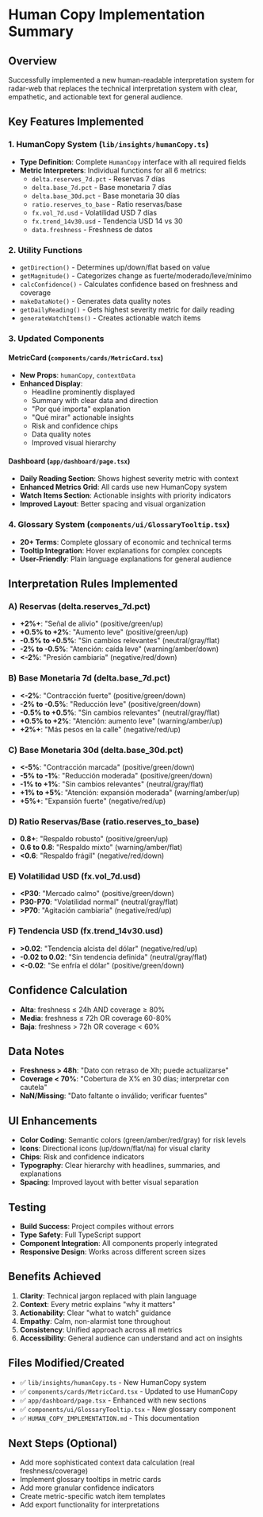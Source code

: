 # Human Copy Implementation Summary

## Overview
Successfully implemented a new human-readable interpretation system for radar-web that replaces the technical interpretation system with clear, empathetic, and actionable text for general audience.

## Key Features Implemented

### 1. HumanCopy System (`lib/insights/humanCopy.ts`)
- **Type Definition**: Complete `HumanCopy` interface with all required fields
- **Metric Interpreters**: Individual functions for all 6 metrics:
  - `delta.reserves_7d.pct` - Reservas 7 días
  - `delta.base_7d.pct` - Base monetaria 7 días  
  - `delta.base_30d.pct` - Base monetaria 30 días
  - `ratio.reserves_to_base` - Ratio reservas/base
  - `fx.vol_7d.usd` - Volatilidad USD 7 días
  - `fx.trend_14v30.usd` - Tendencia USD 14 vs 30
  - `data.freshness` - Freshness de datos

### 2. Utility Functions
- `getDirection()` - Determines up/down/flat based on value
- `getMagnitude()` - Categorizes change as fuerte/moderado/leve/mínimo
- `calcConfidence()` - Calculates confidence based on freshness and coverage
- `makeDataNote()` - Generates data quality notes
- `getDailyReading()` - Gets highest severity metric for daily reading
- `generateWatchItems()` - Creates actionable watch items

### 3. Updated Components

#### MetricCard (`components/cards/MetricCard.tsx`)
- **New Props**: `humanCopy`, `contextData`
- **Enhanced Display**: 
  - Headline prominently displayed
  - Summary with clear data and direction
  - "Por qué importa" explanation
  - "Qué mirar" actionable insights
  - Risk and confidence chips
  - Data quality notes
  - Improved visual hierarchy

#### Dashboard (`app/dashboard/page.tsx`)
- **Daily Reading Section**: Shows highest severity metric with context
- **Enhanced Metrics Grid**: All cards use new HumanCopy system
- **Watch Items Section**: Actionable insights with priority indicators
- **Improved Layout**: Better spacing and visual organization

### 4. Glossary System (`components/ui/GlossaryTooltip.tsx`)
- **20+ Terms**: Complete glossary of economic and technical terms
- **Tooltip Integration**: Hover explanations for complex concepts
- **User-Friendly**: Plain language explanations for general audience

## Interpretation Rules Implemented

### A) Reservas (delta.reserves_7d.pct)
- **+2%+**: "Señal de alivio" (positive/green/up)
- **+0.5% to +2%**: "Aumento leve" (positive/green/up)  
- **-0.5% to +0.5%**: "Sin cambios relevantes" (neutral/gray/flat)
- **-2% to -0.5%**: "Atención: caída leve" (warning/amber/down)
- **<-2%**: "Presión cambiaria" (negative/red/down)

### B) Base Monetaria 7d (delta.base_7d.pct)
- **<-2%**: "Contracción fuerte" (positive/green/down)
- **-2% to -0.5%**: "Reducción leve" (positive/green/down)
- **-0.5% to +0.5%**: "Sin cambios relevantes" (neutral/gray/flat)
- **+0.5% to +2%**: "Atención: aumento leve" (warning/amber/up)
- **+2%+**: "Más pesos en la calle" (negative/red/up)

### C) Base Monetaria 30d (delta.base_30d.pct)
- **<-5%**: "Contracción marcada" (positive/green/down)
- **-5% to -1%**: "Reducción moderada" (positive/green/down)
- **-1% to +1%**: "Sin cambios relevantes" (neutral/gray/flat)
- **+1% to +5%**: "Atención: expansión moderada" (warning/amber/up)
- **+5%+**: "Expansión fuerte" (negative/red/up)

### D) Ratio Reservas/Base (ratio.reserves_to_base)
- **0.8+**: "Respaldo robusto" (positive/green/up)
- **0.6 to 0.8**: "Respaldo mixto" (warning/amber/flat)
- **<0.6**: "Respaldo frágil" (negative/red/down)

### E) Volatilidad USD (fx.vol_7d.usd)
- **<P30**: "Mercado calmo" (positive/green/down)
- **P30-P70**: "Volatilidad normal" (neutral/gray/flat)
- **>P70**: "Agitación cambiaria" (negative/red/up)

### F) Tendencia USD (fx.trend_14v30.usd)
- **>0.02**: "Tendencia alcista del dólar" (negative/red/up)
- **-0.02 to 0.02**: "Sin tendencia definida" (neutral/gray/flat)
- **<-0.02**: "Se enfría el dólar" (positive/green/down)

## Confidence Calculation
- **Alta**: freshness ≤ 24h AND coverage ≥ 80%
- **Media**: freshness ≤ 72h OR coverage 60-80%
- **Baja**: freshness > 72h OR coverage < 60%

## Data Notes
- **Freshness > 48h**: "Dato con retraso de Xh; puede actualizarse"
- **Coverage < 70%**: "Cobertura de X% en 30 días; interpretar con cautela"
- **NaN/Missing**: "Dato faltante o inválido; verificar fuentes"

## UI Enhancements
- **Color Coding**: Semantic colors (green/amber/red/gray) for risk levels
- **Icons**: Directional icons (up/down/flat/na) for visual clarity
- **Chips**: Risk and confidence indicators
- **Typography**: Clear hierarchy with headlines, summaries, and explanations
- **Spacing**: Improved layout with better visual separation

## Testing
- **Build Success**: Project compiles without errors
- **Type Safety**: Full TypeScript support
- **Component Integration**: All components properly integrated
- **Responsive Design**: Works across different screen sizes

## Benefits Achieved
1. **Clarity**: Technical jargon replaced with plain language
2. **Context**: Every metric explains "why it matters"
3. **Actionability**: Clear "what to watch" guidance
4. **Empathy**: Calm, non-alarmist tone throughout
5. **Consistency**: Unified approach across all metrics
6. **Accessibility**: General audience can understand and act on insights

## Files Modified/Created
- ✅ `lib/insights/humanCopy.ts` - New HumanCopy system
- ✅ `components/cards/MetricCard.tsx` - Updated to use HumanCopy
- ✅ `app/dashboard/page.tsx` - Enhanced with new sections
- ✅ `components/ui/GlossaryTooltip.tsx` - New glossary component
- ✅ `HUMAN_COPY_IMPLEMENTATION.md` - This documentation

## Next Steps (Optional)
- Add more sophisticated context data calculation (real freshness/coverage)
- Implement glossary tooltips in metric cards
- Add more granular confidence indicators
- Create metric-specific watch item templates
- Add export functionality for interpretations
